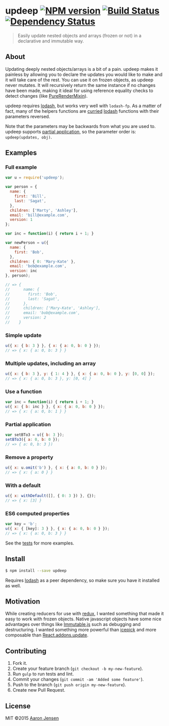 # updeep [![NPM version][npm-image]][npm-url] [![Build Status][travis-image]][travis-url] [![Dependency Status][daviddm-image]][daviddm-url] 
> Easily update nested objects and arrays (frozen or not) in a declarative
> and immutable way.

## About

Updating deeply nested objects/arrays is a bit of a pain.
updeep makes it painless by allowing you to declare the updates you would like
to make and it will take care of the rest.
You can use it on frozen objects, as updeep never mutates.
It will recursively return the same instance if no changes have been made,
making it ideal for using reference equality checks to detect changes (like
[PureRenderMixin]).

updeep requires [lodash], but works very well with `lodash-fp`. As a matter of
fact, many of the helpers functions are [curried][currying] [lodash] functions with their
parameters reversed.

Note that the parameters may be backwards from what you are used to. updeep
supports [partial application][currying], so the parameter order is: `updeep(updates, obj)`.

## Examples

### Full example
```js
var u = require('updeep');

var person = {
  name: {
    first: 'Bill',
    last: 'Sagat',
  },
  children: ['Marty', 'Ashley'],
  email: 'bill@example.com',
  version: 1
};

var inc = function(i) { return i + 1; }

var newPerson = u({
  name: {
    first: 'Bob',
  },
  children: { 0: 'Mary-Kate' },
  email: 'bob@example.com',
  version: inc
}, person);

// => {
//      name: {
//        first: 'Bob',
//        last: 'Sagat',
//      },
//      children: ['Mary-Kate', 'Ashley'],
//      email: 'bob@example.com',
//      version: 2
//    }
```

### Simple update

```js
u({ x: { b: 3 } }, { x: { a: 0, b: 0 } });
// => { x: { a: 0, b: 3 } }
```

### Multiple updates, including an array

```js
u({ x: { b: 3 }, y: { 1: 4 } }, { x: { a: 0, b: 0 }, y: [0, 0] });
// => { x: { a: 0, b: 3 }, y: [0, 4] }
```

### Use a function

```js
var inc = function(i) { return i + 1; }
u({ x: { b: inc } }, { x: { a: 0, b: 0 } });
// => { x: { a: 0, b: 1 } }
```

### Partial application

```js
var setBTo3 = u({ b: 3 });
setBTo3({ a: 0, b: 0 });
// => { a: 0, b: 3 })
```

### Remove a property

```js
u({ x: u.omit('b') }, { x: { a: 0, b: 0 } });
// => { x: { a: 0 } }
```

### With a default

```js
u({ x: withDefault([], { 0: 3 }) }, {});
// => { x: [3] }
```

### ES6 computed properties

```js
var key = 'b';
u({ x: { [key]: 3 } }, { x: { a: 0, b: 0 } });
// => { x: { a: 0, b: 3 } }
```

See the [tests] for more examples.

## Install

```sh
$ npm install --save updeep
```

Requires [lodash] as a peer dependency, so make sure you have it installed as
well.

## Motivation

While creating reducers for use with [redux], I wanted something that made it
easy to work with frozen objects. Native javascript objects have some nice
advantages over things like [Immutable.js][immutablejs] such as debugging and
destructuring. I wanted something more powerful than [icepick] and more
composable than [React.addons.update].

## Contributing

1. Fork it.
1. Create your feature branch (`git checkout -b my-new-feature`).
1. Run `gulp` to run tests and lint.
1. Commit your changes (`git commit -am 'Added some feature'`).
1. Push to the branch (`git push origin my-new-feature`).
1. Create new Pull Request.

## License

MIT ©2015 [Aaron Jensen](https://twitter.com/aaronjensen)

[npm-image]: https://badge.fury.io/js/updeep.svg
[npm-url]: https://npmjs.org/package/updeep
[travis-image]: https://travis-ci.org/aaronjensen/updeep.svg?branch=master
[travis-url]: https://travis-ci.org/aaronjensen/updeep
[daviddm-image]: https://david-dm.org/aaronjensen/updeep.svg?theme=shields.io
[daviddm-url]: https://david-dm.org/aaronjensen/updeep
[lodash]: http://lodash.com
[PureRenderMixin]: https://facebook.github.io/react/docs/pure-render-mixin.html
[redux]: https://github.com/gaearon/redux
[immutablejs]: https://github.com/facebook/immutable-js
[icepick]: https://github.com/aearly/icepick
[React.addons.update]: https://facebook.github.io/react/docs/update.html
[tests]: https://github.com/aaronjensen/updeep/blob/master/test/index.js
[currying]: http://www.datchley.name/currying-vs-partial-application/
